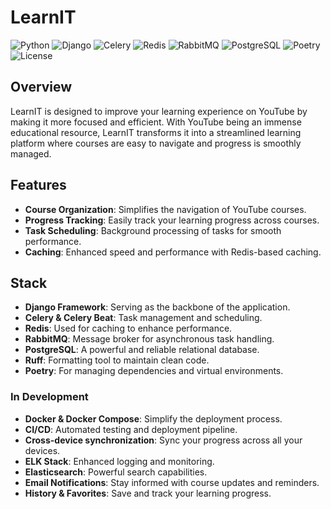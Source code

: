 # LearnIT

![Python](https://img.shields.io/badge/Python-3.13-blue)
![Django](https://img.shields.io/badge/Django-5.1.5-green)
![Celery](https://img.shields.io/badge/Celery-5.4-darkgreen)
![Redis](https://img.shields.io/badge/Redis-7.4.1-red)
![RabbitMQ](https://img.shields.io/badge/RabbitMQ-4.1-orange)
![PostgreSQL](https://img.shields.io/badge/PostgreSQL-17.2-blue)
![Poetry](https://img.shields.io/badge/Poetry-2.0.5-purple)
![License](https://img.shields.io/badge/License-MIT-yellow)

## Overview

LearnIT is designed to improve your learning experience on YouTube by making it more focused and efficient. With YouTube being an immense educational resource, LearnIT transforms it into a streamlined learning platform where courses are easy to navigate and progress is smoothly managed.

## Features

- **Course Organization**: Simplifies the navigation of YouTube courses.
- **Progress Tracking**: Easily track your learning progress across courses.
- **Task Scheduling**: Background processing of tasks for smooth performance.
- **Caching**: Enhanced speed and performance with Redis-based caching.

## Stack

- **Django Framework**: Serving as the backbone of the application.
- **Celery & Celery Beat**: Task management and scheduling.
- **Redis**: Used for caching to enhance performance.
- **RabbitMQ**: Message broker for asynchronous task handling.
- **PostgreSQL**: A powerful and reliable relational database.
- **Ruff**: Formatting tool to maintain clean code.
- **Poetry**: For managing dependencies and virtual environments.

### In Development

- **Docker & Docker Compose**: Simplify the deployment process.
- **CI/CD**: Automated testing and deployment pipeline.
- **Cross-device synchronization**: Sync your progress across all your devices.
- **ELK Stack**: Enhanced logging and monitoring.
- **Elasticsearch**: Powerful search capabilities.
- **Email Notifications**: Stay informed with course updates and reminders.
- **History & Favorites**: Save and track your learning progress.

